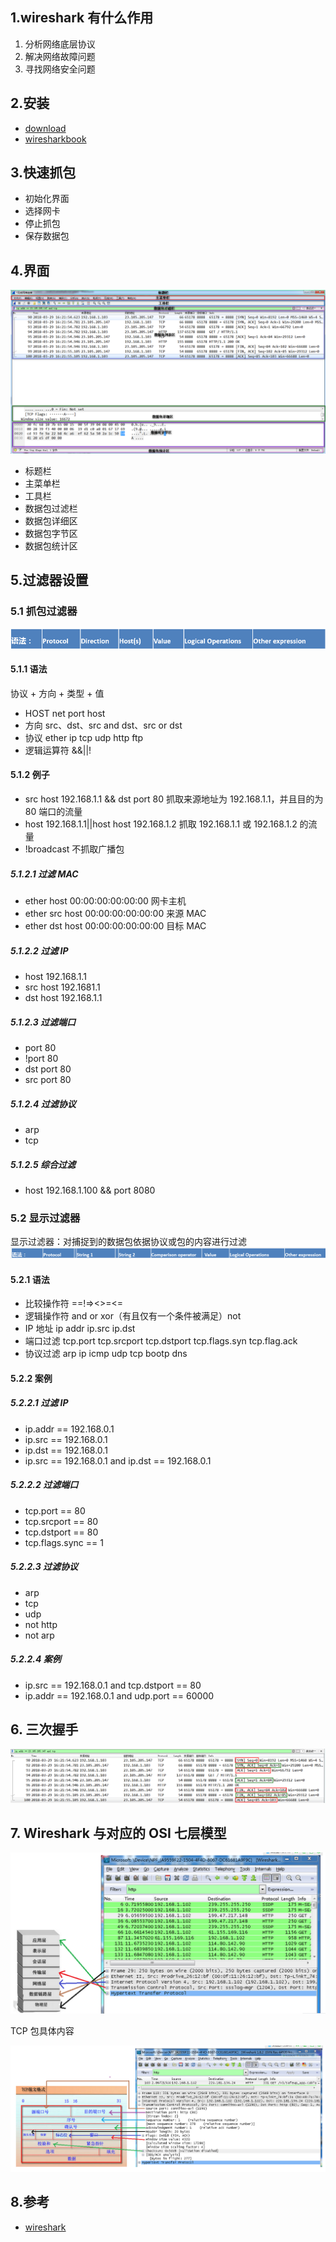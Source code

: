 ## 1.wireshark 有什么作用

1. 分析网络底层协议
2. 解决网络故障问题
3. 寻找网络安全问题

## 2.安装

- [download](https://www.wireshark.org/download.html)
- [wiresharkbook](https://www.chappell-university.com/)

## 3.快速抓包

- 初始化界面
- 选择网卡
- 停止抓包
- 保存数据包

## 4.界面

![](/public/images/wiresharklayout.png)

- 标题栏
- 主菜单栏
- 工具栏
- 数据包过滤栏
- 数据包详细区
- 数据包字节区
- 数据包统计区

## 5.过滤器设置

### 5.1 抓包过滤器

![](/public/images/wireshareprotocal.png)

#### 5.1.1 语法

协议 + 方向 + 类型 + 值

- HOST net port host
- 方向 src、dst、src and dst、src or dst
- 协议 ether ip tcp udp http ftp
- 逻辑运算符 &&||!

#### 5.1.2 例子

- src host 192.168.1.1 && dst port 80 抓取来源地址为 192.168.1.1，并且目的为 80 端口的流量
- host 192.168.1.1||host host 192.168.1.2 抓取 192.168.1.1 或 192.168.1.2 的流量
- !broadcast 不抓取广播包

##### 5.1.2.1 过滤 MAC

- ether host 00:00:00:00:00:00 网卡主机
- ether src host 00:00:00:00:00:00 来源 MAC
- ether dst host 00:00:00:00:00:00 目标 MAC

##### 5.1.2.2 过滤 IP

- host 192.168.1.1
- src host 192.1681.1
- dst host 192.168.1.1

##### 5.1.2.3 过滤端口

- port 80
- !port 80
- dst port 80
- src port 80

##### 5.1.2.4 过滤协议

- arp
- tcp

##### 5.1.2.5 综合过滤

- host 192.168.1.100 && port 8080

### 5.2 显示过滤器

显示过滤器：对捕捉到的数据包依据协议或包的内容进行过滤
![](/public/images/wireshareshow.png)

#### 5.2.1 语法

- 比较操作符 ==!=><>=<=
- 逻辑操作符 and or xor（有且仅有一个条件被满足）not
- IP 地址 ip addr ip.src ip.dst
- 端口过滤 tcp.port tcp.srcport tcp.dstport tcp.flags.syn tcp.flag.ack
- 协议过滤 arp ip icmp udp tcp bootp dns

#### 5.2.2 案例

##### 5.2.2.1 过滤 IP

- ip.addr == 192.168.0.1
- ip.src == 192.168.0.1
- ip.dst == 192.168.0.1
- ip.src == 192.168.0.1 and ip.dst == 192.168.0.1

##### 5.2.2.2 过滤端口

- tcp.port == 80
- tcp.srcport == 80
- tcp.dstport == 80
- tcp.flags.sync == 1

##### 5.2.2.3 过滤协议

- arp
- tcp
- udp
- not http
- not arp

##### 5.2.2.4 案例

- ip.src == 192.168.0.1 and tcp.dstport == 80
- ip.addr == 192.168.0.1 and udp.port == 60000

## 6. 三次握手

![](/public/images/tcpconnect.png)

## 7. Wireshark 与对应的 OSI 七层模型

![](/public/images/Wiresharkseven.png)

TCP 包具体内容

![](/public/images/tcpinfo.png)

## 8.参考

- [wireshark](https://www.cnblogs.com/TankXiao/archive/2012/10/10/2711777.html)
